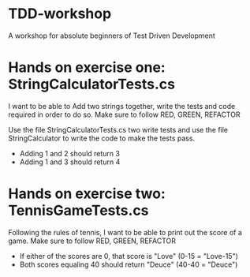 # TDD-workshop
A workshop for absolute beginners of Test Driven Development

# Hands on exercise one: StringCalculatorTests.cs

I want to be able to Add two strings together, write the tests and code required in order to do so. Make sure to follow RED, GREEN, REFACTOR

Use the file StringCalculatorTests.cs two write tests and use the file StringCalculator to write the code to make the tests pass.

* Adding 1 and 2 should return 3
* Adding 1 and 3 should return 4

# Hands on exercise two: TennisGameTests.cs

Following the rules of tennis, I want to be able to print out the score of a game. Make sure to follow RED, GREEN, REFACTOR

* If either of the scores are 0, that score is "Love" (0-15 = "Love-15")
* Both scores equaling 40 should return "Deuce" (40-40 = "Deuce")
